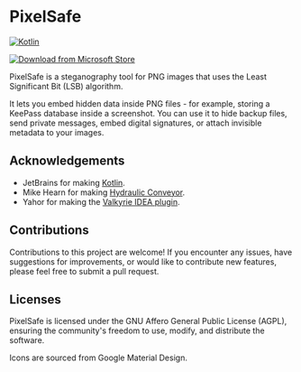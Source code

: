 # PixelSafe

[![Kotlin](https://img.shields.io/badge/kotlin-2.1.20-blue.svg?logo=kotlin)](httpw://kotlinlang.org)

<a href="https://apps.microsoft.com/detail/9PK3MLFQ1JBF?mode=popup">
    <img src="https://get.microsoft.com/images/en-us%20dark.svg" alt="Download from Microsoft Store">
</a>

PixelSafe is a steganography tool for PNG images that uses the Least Significant Bit (LSB) algorithm.

It lets you embed hidden data inside PNG files - for example, storing a KeePass database inside a screenshot.
You can use it to hide backup files, send private messages, embed digital signatures, or attach invisible metadata to your images.

## Acknowledgements

* JetBrains for making [Kotlin](https://kotlinlang.org).
* Mike Hearn for making [Hydraulic Conveyor](https://conveyor.hydraulic.dev).
* Yahor for making the [Valkyrie IDEA plugin](https://github.com/ComposeGears/Valkyrie).

## Contributions

Contributions to this project are welcome! If you encounter any issues,
have suggestions for improvements, or would like to contribute new features,
please feel free to submit a pull request.

## Licenses

PixelSafe is licensed under the GNU Affero General Public License (AGPL),
ensuring the community's freedom to use, modify, and distribute the software.

Icons are sourced from Google Material Design.

